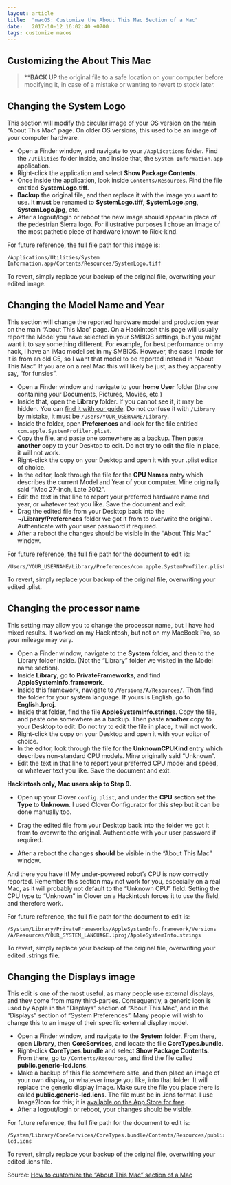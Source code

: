 ```yaml
---
layout: article
title:  "macOS: Customize the About This Mac Section of a Mac"
date:   2017-10-12 16:02:40 +0700
tags: customize macos
---
```


## Customizing the About This Mac

> ****BACK UP** the original file to a safe location on your computer before modifying it, in case of a mistake or wanting to revert to stock later.

## Changing the System Logo

This section will modify the circular image of your OS version on the main “About This Mac” page. On older OS versions, this used to be an image of your computer hardware.

- Open a Finder window, and navigate to your `/Applications` folder. Find the `/Utilities` folder inside, and inside that, the `System Information.app` application.
- Right-click the application and select **Show Package Contents**.
- Once inside the application, look inside `Contents/Resources`. Find the file entitled **SystemLogo.tiff**.
- **Backup** the original file, and then replace it with the image you want to use. It **must** be renamed to **SystemLogo.tiff**, **SystemLogo.png**, **SystemLogo.jpg**, etc.
- After a logout/login or reboot the new image should appear in place of the pedestrian Sierra logo. For illustrative purposes I chose an image of the most pathetic piece of hardware known to Rick-kind.

For future reference, the full file path for this image is:

```
/Applications/Utilities/System Information.app/Contents/Resources/SystemLogo.tiff
```

To revert, simply replace your backup of the original file, overwriting your edited image.

## Changing the Model Name and Year

This section will change the reported hardware model and production year on the main “About This Mac” page. On a Hackintosh this page will usually report the Model you have selected in your SMBIOS settings, but you might want it to say something different. For example, for best performance on my hack, I have an iMac model set in my SMBIOS. However, the case I made for it is from an old G5, so I want that model to be reported instead in “About This Mac”. If you are on a real Mac this will likely be just, as they apparently say, “for funsies”.

- Open a Finder window and navigate to your **home User** folder (the one containing your Documents, Pictures, Movies, etc.)
- Inside that, open the **Library** folder. If you cannot see it, it may be hidden. You can [find it with our guide](http://www.idownloadblog.com/2015/03/12/library-folder-mac/). Do not confuse it with `/Library` by mistake, it must be `/Users/YOUR_USERNAME/Library`.
- Inside the folder, open **Preferences** and look for the file entitled `com.apple.SystemProfiler.plist`.
- Copy the file, and paste one somewhere as a backup. Then paste **another** copy to your Desktop to edit. Do not try to edit the file in place, it will not work.
- Right-click the copy on your Desktop and open it with your .plist editor of choice.
- In the editor, look through the file for the **CPU Names** entry which describes the current Model and Year of your computer. Mine originally said “iMac 27-inch, Late 2012”.
- Edit the text in that line to report your preferred hardware name and year, or whatever text you like. Save the document and exit.
- Drag the edited file from your Desktop back into the **~/Library/Preferences** folder we got it from to overwrite the original. Authenticate with your user password if required.
- After a reboot the changes should be visible in the “About This Mac” window.

For future reference, the full file path for the document to edit is:

```
/Users/YOUR_USERNAME/Library/Preferences/com.apple.SystemProfiler.plist
```

To revert, simply replace your backup of the original file, overwriting your edited .plist.

## Changing the processor name

This setting may allow you to change the processor name, but I have had mixed results. It worked on my Hackintosh, but not on my MacBook Pro, so your mileage may vary.

- Open a Finder window, navigate to the **System** folder, and then to the Library folder inside. (Not the “Library” folder we visited in the Model name section).
- Inside **Library**, go to **PrivateFrameworks**, and find **AppleSystemInfo.framework**.
- Inside this framework, navigate to `/Versions/A/Resources/`. Then find the folder for your system language. If yours is English, go to **English.lproj**.
- Inside that folder, find the file **AppleSystemInfo.strings**. Copy the file, and paste one somewhere as a backup. Then paste **another** copy to your Desktop to edit. Do not try to edit the file in place, it will not work.
- Right-click the copy on your Desktop and open it with your editor of choice.
- In the editor, look through the file for the **UnknownCPUKind** entry which describes non-standard CPU models. Mine originally said “Unknown”.
- Edit the text in that line to report your preferred CPU model and speed, or whatever text you like. Save the document and exit.

**Hackintosh only, Mac users skip to Step 9.**

- Open up your Clover `config.plist`, and under the **CPU** section set the **Type** to **Unknown**. I used Clover Configurator for this step but it can be done manually too.

- Drag the edited file from your Desktop back into the folder we got it from to overwrite the original. Authenticate with your user password if required.
- After a reboot the changes **should** be visible in the “About This Mac” window.

And there you have it! My under-powered robot’s CPU is now correctly reported. Remember this section may not work for you, especially on a real Mac, as it will probably not default to the “Unknown CPU” field. Setting the CPU type to “Unknown” in Clover on a Hackintosh forces it to use the field, and therefore work.

For future reference, the full file path for the document to edit is:

```
/System/Library/PrivateFrameworks/AppleSystemInfo.framework/Versions
/A/Resources/YOUR_SYSTEM_LANGUAGE.lproj/AppleSystemInfo.strings
```

To revert, simply replace your backup of the original file, overwriting your edited .strings file.

## Changing the Displays image

This edit is one of the most useful, as many people use external displays, and they come from many third-parties. Consequently, a generic icon is used by Apple in the “Displays” section of “About This Mac”, and in the “Displays” section of “System Preferences”. Many people will wish to change this to an image of their specific external display model.

- Open a Finder window, and navigate to the **System** folder. From there, open **Library**, then **CoreServices**, and locate the file **CoreTypes.bundle**.
- Right-click **CoreTypes.bundle** and select **Show Package Contents**. From there, go to `/Contents/Resources`, and find the file called **public.generic-lcd.icns**.
- Make a backup of this file somewhere safe, and then place an image of your own display, or whatever image you like, into that folder. It will replace the generic display image. Make sure the file you place there is called **public.generic-lcd.icns**. The file must be in .icns format. I use Image2Icon for this; it is [available on the App Store for free](https://geo.itunes.apple.com/us/app/image2icon-make-your-own-icons/id992115977?mt=12&at=11l4L8&ct=SP).
- After a logout/login or reboot, your changes should be visible.

For future reference, the full file path for the document to edit is:

```
/System/Library/CoreServices/CoreTypes.bundle/Contents/Resources/public.generic-lcd.icns
```

To revert, simply replace your backup of the original file, overwriting your edited .icns file.

Source: [How to customize the “About This Mac” section of a Mac](http://www.idownloadblog.com/2017/01/13/how-to-modify-about-this-mac-hackintosh/)
